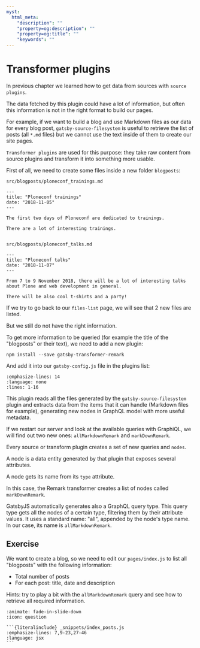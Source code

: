 ```yaml
---
myst:
  html_meta:
    "description": ""
    "property=og:description": ""
    "property=og:title": ""
    "keywords": ""
---
```


# Transformer plugins

In previous chapter we learned how to get data from sources with `source plugins`.

The data fetched by this plugin could have a lot of information, but often this information is not in the right format to build our pages.

For example, if we want to build a blog and use Markdown files as our data for every blog post, `gatsby-source-filesystem` is useful to retrieve the list of posts (all `*.md` files) but we cannot use the text inside of them to create our site pages.

`Transformer plugins` are used for this purpose: they take raw content from source plugins and transform it into something more usable.

First of all, we need to create some files inside a new folder `blogposts`:

```none
src/blogposts/ploneconf_trainings.md

---
title: "Ploneconf trainings"
date: "2018-11-05"
---

The first two days of Ploneconf are dedicated to trainings.

There are a lot of interesting trainings.


src/blogposts/ploneconf_talks.md

---
title: "Ploneconf talks"
date: "2018-11-07"
---

From 7 to 9 November 2018, there will be a lot of interesting talks about Plone and web development in general.

There will be also cool t-shirts and a party!
```

If we try to go back to our `files-list` page, we will see that 2 new files are listed.

But we still do not have the right information.

To get more information to be queried (for example the title of the "blogposts" or their text), we need to add a new plugin:

```shell
npm install --save gatsby-transformer-remark
```

And add it into our `gatsby-config.js` file in the plugins list:

```{literalinclude} _snippets/gatsby-config.js
:emphasize-lines: 14
:language: none
:lines: 1-16
```

This plugin reads all the files generated by the `gatsby-source-filesystem` plugin and extracts data from the items that it can handle (Markdown files for example), generating new nodes in GraphQL model with more useful metadata.

If we restart our server and look at the available queries with GraphiQL, we will find out two new ones: `allMarkdownRemark` and `markDownRemark`.

Every source or transform plugin creates a set of new queries and `nodes`.

A node is a data entity generated by that plugin that exposes several attributes.

A node gets its name from its `type` attribute.

In this case, the Remark transformer creates a list of nodes called `markDownRemark`.

GatsbyJS automatically generates also a GraphQL query type.
This query type gets all the nodes of a certain type, filtering them by their attribute values.
It uses a standard name: "all", appended by the node's type name.
In our case, its name is `allMarkdownRemark`.

## Exercise

We want to create a blog, so we need to edit our `pages/index.js` to list all "blogposts" with the following information:

- Total number of posts
- For each post: title, date and description

Hints: try to play a bit with the `allMarkdownRemark` query and see how to retrieve all required information.

````{dropdown} Solution
:animate: fade-in-slide-down
:icon: question

```{literalinclude} _snippets/index_posts.js
:emphasize-lines: 7,9-23,27-46
:language: jsx
```
````

